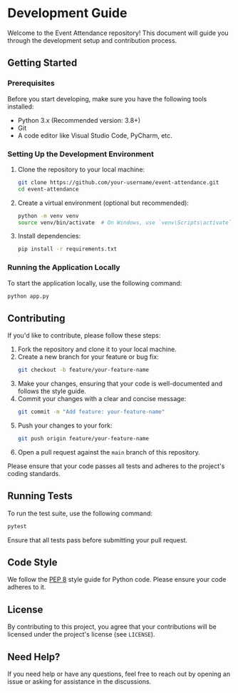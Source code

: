 # Development Guide

Welcome to the Event Attendance repository! This document will guide you through the development setup and contribution process.

## Getting Started

### Prerequisites

Before you start developing, make sure you have the following tools installed:

- Python 3.x (Recommended version: 3.8+)
- Git
- A code editor like Visual Studio Code, PyCharm, etc.

### Setting Up the Development Environment

1. Clone the repository to your local machine:
    ```bash
    git clone https://github.com/your-username/event-attendance.git
    cd event-attendance
    ```

2. Create a virtual environment (optional but recommended):
    ```bash
    python -m venv venv
    source venv/bin/activate  # On Windows, use `venv\Scripts\activate`
    ```

3. Install dependencies:
    ```bash
    pip install -r requirements.txt
    ```

### Running the Application Locally

To start the application locally, use the following command:

```bash
python app.py
```

## Contributing

If you'd like to contribute, please follow these steps:

1. Fork the repository and clone it to your local machine.
2. Create a new branch for your feature or bug fix:
    ```bash
    git checkout -b feature/your-feature-name
    ```
3. Make your changes, ensuring that your code is well-documented and follows the style guide.
4. Commit your changes with a clear and concise message:
    ```bash
    git commit -m "Add feature: your-feature-name"
    ```
5. Push your changes to your fork:
    ```bash
    git push origin feature/your-feature-name
    ```
6. Open a pull request against the `main` branch of this repository.

Please ensure that your code passes all tests and adheres to the project's coding standards.

## Running Tests

To run the test suite, use the following command:

```bash
pytest
```

Ensure that all tests pass before submitting your pull request.

## Code Style

We follow the [PEP 8](https://peps.python.org/pep-0008/) style guide for Python code. Please ensure your code adheres to it.

## License

By contributing to this project, you agree that your contributions will be licensed under the project's license (see `LICENSE`).

## Need Help?

If you need help or have any questions, feel free to reach out by opening an issue or asking for assistance in the discussions.
